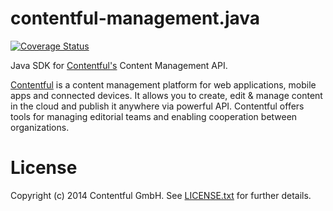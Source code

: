 contentful-management.java
===============

[![Coverage Status](https://coveralls.io/repos/contentful/contentful-management.java/badge.png?branch=master)](https://coveralls.io/r/contentful/contentful-management.java?branch=master)

Java SDK for [Contentful's][1] Content Management API.

[Contentful][1] is a content management platform for web applications, mobile apps and connected devices. It allows you to create, edit & manage content in the cloud and publish it anywhere via powerful API. Contentful offers tools for managing editorial teams and enabling cooperation between organizations.

License
=======

Copyright (c) 2014 Contentful GmbH. See [LICENSE.txt][2] for further details.


 [1]: https://www.contentful.com
 [2]: LICENSE.txt
